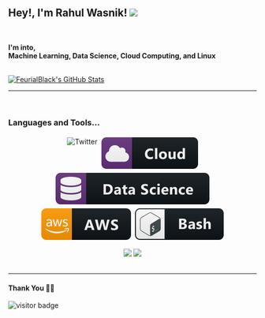 <h2>Hey!, I'm Rahul Wasnik! <img src="https://media.giphy.com/media/12oufCB0MyZ1Go/giphy.gif" width="50"></h2>
<br/>

**I'm into,**
<br/>
**Machine Learning, Data Science, Cloud Computing, and Linux**

<br/>
<a href="https://github.com/FeurialBlack">
  <img src="https://github-readme-stats.vercel.app/api?username=FeurialBlack&show_icons=true" alt="FeurialBlack's GitHub Stats" />
</a>
<br />

*************

<br />

### Languages and Tools...

<p align="center">
 <img src="https://raw.githubusercontent.com/8bithemant/8bithemant/master/svg/dev/languages/sql.svg" alt="Twitter" style="vertical-align:top; margin:4px"><img src="https://raw.githubusercontent.com/8bithemant/8bithemant/master/svg/dev/misc/cloud.svg" alt="Twitter" style="vertical-align:top; margin:4px"> <img src="https://raw.githubusercontent.com/8bithemant/8bithemant/master/svg/dev/misc/datascience.svg" alt="Twitter" style="vertical-align:top; margin:4px"> <img src="https://raw.githubusercontent.com/8bithemant/8bithemant/master/svg/dev/services/aws.svg" alt="Twitter" style="vertical-align:top; margin:4px"><img src="https://raw.githubusercontent.com/8bithemant/8bithemant/master/svg/dev/tools/bash.svg" alt="Twitter" style="vertical-align:top; margin:4px">
 </p>
 <p align="center">
 <code><a href="https://www.python.org/" target="_blank"><img height="50" src="https://www.vectorlogo.zone/logos/python/python-ar21.svg"></a></code>
<code><a href="https://www.linux.org/" target="_blank"><img height="50" src="https://www.vectorlogo.zone/logos/linux/linux-ar21.svg"></a></code>
<br/><br/>
</p>

***********************************

#### Thank You 🙏🏼

<p>
<img src="https://visitor-badge.laobi.icu/badge?page_id=FeurialBlack" alt="visitor badge"/>
</p>
